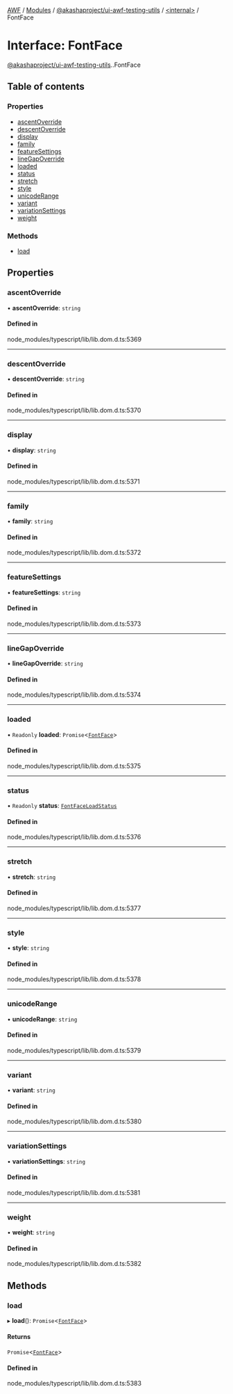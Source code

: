 [AWF](../README.md) / [Modules](../modules.md) / [@akashaproject/ui-awf-testing-utils](../modules/akashaproject_ui_awf_testing_utils.md) / [<internal\>](../modules/akashaproject_ui_awf_testing_utils._internal_.md) / FontFace

# Interface: FontFace

[@akashaproject/ui-awf-testing-utils](../modules/akashaproject_ui_awf_testing_utils.md).[<internal>](../modules/akashaproject_ui_awf_testing_utils._internal_.md).FontFace

## Table of contents

### Properties

- [ascentOverride](akashaproject_ui_awf_testing_utils._internal_.FontFace.md#ascentoverride)
- [descentOverride](akashaproject_ui_awf_testing_utils._internal_.FontFace.md#descentoverride)
- [display](akashaproject_ui_awf_testing_utils._internal_.FontFace.md#display)
- [family](akashaproject_ui_awf_testing_utils._internal_.FontFace.md#family)
- [featureSettings](akashaproject_ui_awf_testing_utils._internal_.FontFace.md#featuresettings)
- [lineGapOverride](akashaproject_ui_awf_testing_utils._internal_.FontFace.md#linegapoverride)
- [loaded](akashaproject_ui_awf_testing_utils._internal_.FontFace.md#loaded)
- [status](akashaproject_ui_awf_testing_utils._internal_.FontFace.md#status)
- [stretch](akashaproject_ui_awf_testing_utils._internal_.FontFace.md#stretch)
- [style](akashaproject_ui_awf_testing_utils._internal_.FontFace.md#style)
- [unicodeRange](akashaproject_ui_awf_testing_utils._internal_.FontFace.md#unicoderange)
- [variant](akashaproject_ui_awf_testing_utils._internal_.FontFace.md#variant)
- [variationSettings](akashaproject_ui_awf_testing_utils._internal_.FontFace.md#variationsettings)
- [weight](akashaproject_ui_awf_testing_utils._internal_.FontFace.md#weight)

### Methods

- [load](akashaproject_ui_awf_testing_utils._internal_.FontFace.md#load)

## Properties

### ascentOverride

• **ascentOverride**: `string`

#### Defined in

node_modules/typescript/lib/lib.dom.d.ts:5369

___

### descentOverride

• **descentOverride**: `string`

#### Defined in

node_modules/typescript/lib/lib.dom.d.ts:5370

___

### display

• **display**: `string`

#### Defined in

node_modules/typescript/lib/lib.dom.d.ts:5371

___

### family

• **family**: `string`

#### Defined in

node_modules/typescript/lib/lib.dom.d.ts:5372

___

### featureSettings

• **featureSettings**: `string`

#### Defined in

node_modules/typescript/lib/lib.dom.d.ts:5373

___

### lineGapOverride

• **lineGapOverride**: `string`

#### Defined in

node_modules/typescript/lib/lib.dom.d.ts:5374

___

### loaded

• `Readonly` **loaded**: `Promise`<[`FontFace`](../modules/akashaproject_ui_awf_testing_utils._internal_.md#fontface)\>

#### Defined in

node_modules/typescript/lib/lib.dom.d.ts:5375

___

### status

• `Readonly` **status**: [`FontFaceLoadStatus`](../modules/akashaproject_ui_awf_testing_utils._internal_.md#fontfaceloadstatus)

#### Defined in

node_modules/typescript/lib/lib.dom.d.ts:5376

___

### stretch

• **stretch**: `string`

#### Defined in

node_modules/typescript/lib/lib.dom.d.ts:5377

___

### style

• **style**: `string`

#### Defined in

node_modules/typescript/lib/lib.dom.d.ts:5378

___

### unicodeRange

• **unicodeRange**: `string`

#### Defined in

node_modules/typescript/lib/lib.dom.d.ts:5379

___

### variant

• **variant**: `string`

#### Defined in

node_modules/typescript/lib/lib.dom.d.ts:5380

___

### variationSettings

• **variationSettings**: `string`

#### Defined in

node_modules/typescript/lib/lib.dom.d.ts:5381

___

### weight

• **weight**: `string`

#### Defined in

node_modules/typescript/lib/lib.dom.d.ts:5382

## Methods

### load

▸ **load**(): `Promise`<[`FontFace`](../modules/akashaproject_ui_awf_testing_utils._internal_.md#fontface)\>

#### Returns

`Promise`<[`FontFace`](../modules/akashaproject_ui_awf_testing_utils._internal_.md#fontface)\>

#### Defined in

node_modules/typescript/lib/lib.dom.d.ts:5383
